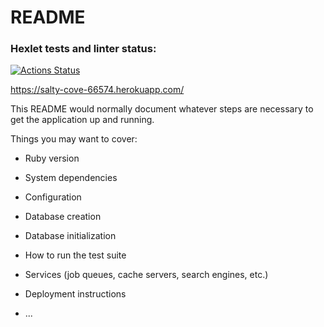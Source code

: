 # README

### Hexlet tests and linter status:
[![Actions Status](https://github.com/lev33/rails-project-lvl2/workflows/hexlet-check/badge.svg)](https://github.com/lev33/rails-project-lvl2/actions)


https://salty-cove-66574.herokuapp.com/



This README would normally document whatever steps are necessary to get the
application up and running.

Things you may want to cover:

* Ruby version

* System dependencies

* Configuration

* Database creation

* Database initialization

* How to run the test suite

* Services (job queues, cache servers, search engines, etc.)

* Deployment instructions

* ...
